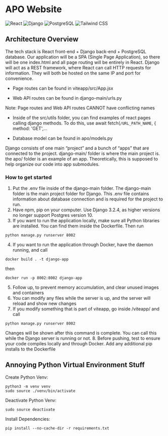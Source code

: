 # APO Website

![React](https://img.shields.io/badge/React-61DAFB?style=for-the-badge&logo=react&logoColor=black)
![Django](https://img.shields.io/badge/Django-092E20?style=for-the-badge&logo=django&logoColor=white)
![PostgreSQL](https://img.shields.io/badge/PostgreSQL-4169E1?style=for-the-badge&logo=postgresql&logoColor=white)
![Tailwind CSS](https://img.shields.io/badge/Tailwind%20CSS-06B6D4?style=for-the-badge&logo=tailwindcss&logoColor=white)

## Architecture Overview

The tech stack is React front-end + Django back-end + PostgreSQL database. Our application will be a SPA (Single Page Application), so there will be one index.html and all page routing will be entirely in React. Django will act as a REST framework, where React can call HTTP requests for information. They will both be hosted on the same IP and port for convenience.

- Page routes can be found in viteapp/src/App.jsx

- Web API routes can be found in django-main/urls.py

Note: Page routes and Web API routes CANNOT have conflicting names

- Inside of the src/utils folder, you can find examples of react pages calling django methods. To do this, use await fetch(`/URL_PATH_NAME`, {
  method: 'GET',...

- Database model can be found in apo/models.py

Django consists of one main “project” and a bunch of “apps” that are connected to the project. django-main/ folder is where the main project is. the apo/ folder is an example of an app. Theoretically, this is supposed to help organize our code into app submodules.

### How to get started

1. Put the .env file inside of the django-main folder. The django-main folder is the main project folder for Django. This .env file contains information about database connection and is required for the project to run.
2. Have npm, pip on your computer. Use Django 3.2.4, as higher versions no longer support Postgres version 10.
3. If you want to run the application locally, make sure all Python libraries are installed. You can find them inside the Dockerfile. Then run

```
python manage.py runserver 8002
```

4. If you want to run the application through Docker, have the daemon running, and call

```
docker build . -t django-app
```

then

```
docker run -p 8002:8002 django-app
```

5. Follow up, to prevent memory accumulation, and clear unused images and containers
6. You can modify any files while the server is up, and the server will reload and show new changes
7. If you modify something that is part of viteapp, go inside /viteapp/ and call

```
python manage.py runserver 8002
```

Changes will be shown after this command is complete. You can call this while the Django server is running or not. 8. Before pushing, test to ensure your code compiles locally and through Docker. Add any additional pip installs to the Dockerfile

## Annoying Python Virtual Environment Stuff

Create Python Venv:

```
python3 -m venv venv
sudo source ./venv/bin/activate
```

Deactivate Python Venv:

```
sudo source deactivate
```

Install Dependencies:

```
pip install --no-cache-dir -r requirements.txt
```
